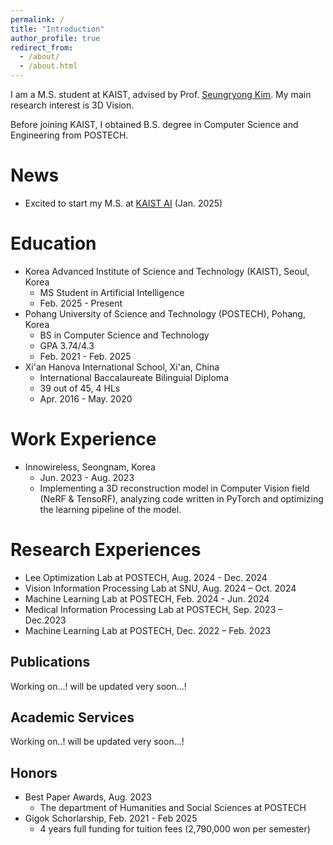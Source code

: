 ```yaml
---
permalink: /
title: "Introduction"
author_profile: true
redirect_from: 
  - /about/
  - /about.html
---
```


I am a M.S. student at KAIST, advised by Prof. [Seungryong Kim](https://cvlab.kaist.ac.kr/members/faculty). My main research interest is 3D Vision. 

Before joining KAIST, I obtained B.S. degree in Computer Science and Engineering from POSTECH. 

News
=====
- Excited to start my M.S. at [KAIST AI](https://gsai.kaist.ac.kr/) (Jan. 2025)

Education
======
- Korea Advanced Institute of Science and Technology (KAIST), Seoul, Korea
  - MS Student in Artificial Intelligence
  - Feb. 2025 - Present
- Pohang University of Science and Technology (POSTECH), Pohang, Korea
  - BS in Computer Science and Technology 
  - GPA 3.74/4.3
  - Feb. 2021 - Feb. 2025
- Xi'an Hanova International School, Xi'an, China
  - International Baccalaureate Bilinguial Diploma
  - 39 out of 45, 4 HLs
  - Apr. 2016 - May. 2020

Work Experience
======
- Innowireless, Seongnam, Korea
  - Jun. 2023 - Aug. 2023
  - Implementing a 3D reconstruction model in Computer Vision field (NeRF & TensoRF), analyzing code written in PyTorch and optimizing the learning pipeline of the model.

Research Experiences
======
- Lee Optimization Lab at POSTECH, Aug. 2024 - Dec. 2024
- Vision Information Processing Lab at SNU, Aug. 2024 – Oct. 2024  
- Machine Learning Lab at POSTECH, Feb. 2024 - Jun. 2024
- Medical Information Processing Lab at POSTECH, Sep. 2023 – Dec.2023
- Machine Learning Lab at POSTECH, Dec. 2022 – Feb. 2023

Publications
------
Working on...! will be updated very soon...!

Academic Services
------
Working on..! will be updated very soon...!


Honors
------
- Best Paper Awards, Aug. 2023
  - The department of Humanities and Social Sciences at POSTECH
- Gigok Schorlarship, Feb. 2021 - Feb 2025
  - 4 years full funding for tuition fees (2,790,000 won per semester)